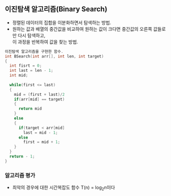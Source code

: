 이진탐색 알고리즘(Binary Search)
-----
+ 정렬된 데이터의 집합을 이분화하면서 탐색하는 방법.
+ 원하는 값과 배열의 중간값을 비교하여 원하는 값이 크다면 중간값의 오른쪽 값들로만 다시 탐색하고,   
이 과정을 반복하여 값을 찾는 방법.
```C
이진탐색 알고리즘을 구현한 함수.
int BSearch(int arr[], int len, int target)
{
  int fisrt = 0;
  int last = len - 1;
  int mid;
  
  while(first <= last)
  {
    mid = (first + last)/2
    if(arr[mid] == target)
    {
      return mid
    }
    else
    {
      if(target < arr[mid]
        last = mid - 1;
      else
        first = mid + 1;
    }
  }
  return - 1;
}
```
### 알고리즘 평가
+ 최악의 경우에 대한 시간복잡도 함수 T(n) = log<sub>2</sub>n이다
